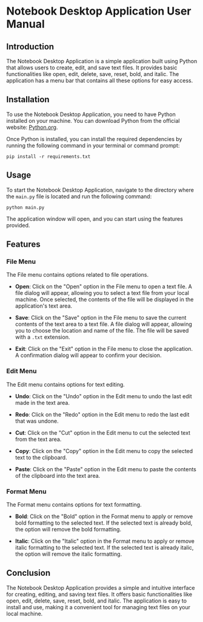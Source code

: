 # Notebook Desktop Application User Manual

## Introduction
The Notebook Desktop Application is a simple application built using Python that allows users to create, edit, and save text files. It provides basic functionalities like open, edit, delete, save, reset, bold, and italic. The application has a menu bar that contains all these options for easy access.

## Installation
To use the Notebook Desktop Application, you need to have Python installed on your machine. You can download Python from the official website: [Python.org](https://www.python.org/downloads/).

Once Python is installed, you can install the required dependencies by running the following command in your terminal or command prompt:

```
pip install -r requirements.txt
```

## Usage
To start the Notebook Desktop Application, navigate to the directory where the `main.py` file is located and run the following command:

```
python main.py
```

The application window will open, and you can start using the features provided.

## Features

### File Menu
The File menu contains options related to file operations.

- **Open**: Click on the "Open" option in the File menu to open a text file. A file dialog will appear, allowing you to select a text file from your local machine. Once selected, the contents of the file will be displayed in the application's text area.

- **Save**: Click on the "Save" option in the File menu to save the current contents of the text area to a text file. A file dialog will appear, allowing you to choose the location and name of the file. The file will be saved with a `.txt` extension.

- **Exit**: Click on the "Exit" option in the File menu to close the application. A confirmation dialog will appear to confirm your decision.

### Edit Menu
The Edit menu contains options for text editing.

- **Undo**: Click on the "Undo" option in the Edit menu to undo the last edit made in the text area.

- **Redo**: Click on the "Redo" option in the Edit menu to redo the last edit that was undone.

- **Cut**: Click on the "Cut" option in the Edit menu to cut the selected text from the text area.

- **Copy**: Click on the "Copy" option in the Edit menu to copy the selected text to the clipboard.

- **Paste**: Click on the "Paste" option in the Edit menu to paste the contents of the clipboard into the text area.

### Format Menu
The Format menu contains options for text formatting.

- **Bold**: Click on the "Bold" option in the Format menu to apply or remove bold formatting to the selected text. If the selected text is already bold, the option will remove the bold formatting.

- **Italic**: Click on the "Italic" option in the Format menu to apply or remove italic formatting to the selected text. If the selected text is already italic, the option will remove the italic formatting.

## Conclusion
The Notebook Desktop Application provides a simple and intuitive interface for creating, editing, and saving text files. It offers basic functionalities like open, edit, delete, save, reset, bold, and italic. The application is easy to install and use, making it a convenient tool for managing text files on your local machine.